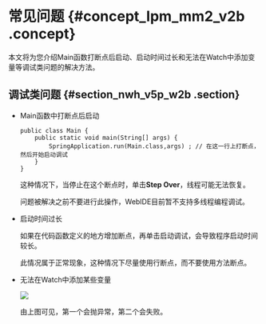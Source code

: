 # 常见问题 {#concept_lpm_mm2_v2b .concept}

本文将为您介绍Main函数打断点后启动、启动时间过长和无法在Watch中添加变量等调试类问题的解决方法。

## 调试类问题 {#section_nwh_v5p_w2b .section}

-   Main函数中打断点后启动

    ```
    public class Main {
        public static void main(String[] args) {
            SpringApplication.run(Main.class,args) ; // 在这一行上打断点，然后开始启动调试
        }
    }
    ```

    这种情况下，当停止在这个断点时，单击**Step Over**，线程可能无法恢复。

    问题被解决之前不要进行此操作，WebIDE目前暂不支持多线程编程调试。

-   启动时间过长

    如果在代码函数定义的地方增加断点，再单击启动调试，会导致程序启动时间较长。

    此情况属于正常现象，这种情况下尽量使用行断点，而不要使用方法断点。

-   无法在Watch中添加某些变量

    ![](http://static-aliyun-doc.oss-cn-hangzhou.aliyuncs.com/assets/img/17736/15427065599827_zh-CN.png)

    由上图可见，第一个会抛异常，第二个会失败。


